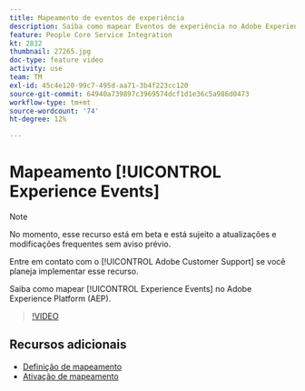 ```yaml
---
title: Mapeamento de eventos de experiência
description: Saiba como mapear Eventos de experiência no Adobe Experience Platform (AEP)
feature: People Core Service Integration
kt: 2832
thumbnail: 27265.jpg
doc-type: feature video
activity: use
team: TM
exl-id: 45c4e120-99c7-495d-aa71-3b4f223cc120
source-git-commit: 64940a739897c3969574dcf1d1e36c5a986d0473
workflow-type: tm+mt
source-wordcount: '74'
ht-degree: 12%

---
```


# Mapeamento [!UICONTROL Experience Events]

>[!NOTE]
>
>No momento, esse recurso está em beta e está sujeito a atualizações e modificações frequentes sem aviso prévio.
>
>Entre em contato com o [!UICONTROL Adobe Customer Support] se você planeja implementar esse recurso.

Saiba como mapear [!UICONTROL Experience Events] no Adobe Experience Platform (AEP).

>[!VIDEO](https://video.tv.adobe.com/v/27265?quality=12)

## Recursos adicionais

* [Definição de mapeamento](https://experienceleague.adobe.com/docs/campaign-standard/using/integrating-with-adobe-cloud/adobe-experience-platform/data-connector/aep-mapping-definition.html)
* [Ativação de mapeamento](https://experienceleague.adobe.com/docs/campaign-standard/using/integrating-with-adobe-cloud/adobe-experience-platform/data-connector/aep-mapping-activation.html)
